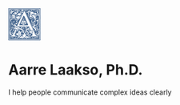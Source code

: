 <img src=logo.png width=64>

# Aarre Laakso, Ph.D.

I help people communicate complex ideas clearly
